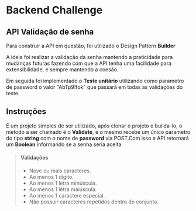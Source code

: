 # Backend Challenge 
## API Validação de senha
Para construir a API em questão, foi utilizado o Design Pattern **Builder**

A ideia foi realizar a validação da senha mantendo a praticidade para mudanças futuras fazendo com que a API tenha uma facilidade para extensibilidade, e sempre mantendo a coesão.

Em seguida foi implementado o **Teste unitário** utilizando como parametro de password o valor "AbTp9!fok" que passará em todas as validações do teste.

## Instruções

É um projeto simples de ser utilizado, após clonar o projeto e builda-lo, o metodo a ser chamado é o **Validate**, e o mesmo recebe um único parametro do tipo **string** com o nome de **password** via POST.Com isso a API retornará um **Boolean** informando se a senha seria aceita.

> #### Validações
>
> - Nove ou mais caracteres.
> - Ao menos 1 dígito.
> - Ao menos 1 letra minúscula.
> - Ao menos 1 letra maiúscula.
> - Ao menos 1 caractere especial.
> - Não possuir caracteres repetidos dentro do conjunto.

